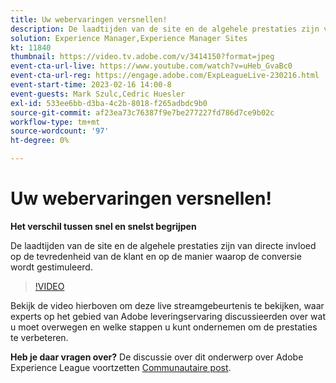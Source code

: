 ```yaml
---
title: Uw webervaringen versnellen!
description: De laadtijden van de site en de algehele prestaties zijn van directe invloed op de tevredenheid van de klant en op de manier waarop de conversie wordt gestimuleerd.
solution: Experience Manager,Experience Manager Sites
kt: 11840
thumbnail: https://video.tv.adobe.com/v/3414150?format=jpeg
event-cta-url-live: https://www.youtube.com/watch?v=uHeb_GvaBc0
event-cta-url-reg: https://engage.adobe.com/ExpLeagueLive-230216.html
event-start-time: 2023-02-16 14:00-8
event-guests: Mark Szulc,Cedric Huesler
exl-id: 533ee6bb-d3ba-4c2b-8018-f265adbdc9b0
source-git-commit: af23ea73c76387f9e7be277227fd786d7ce9b02c
workflow-type: tm+mt
source-wordcount: '97'
ht-degree: 0%

---
```


# Uw webervaringen versnellen!

**Het verschil tussen snel en snelst begrijpen**

De laadtijden van de site en de algehele prestaties zijn van directe invloed op de tevredenheid van de klant en op de manier waarop de conversie wordt gestimuleerd.

>[!VIDEO](https://video.tv.adobe.com/v/3414150/?quality=12&learn=on)

Bekijk de video hierboven om deze live streamgebeurtenis te bekijken, waar experts op het gebied van Adobe leveringservaring discussieerden over wat u moet overwegen en welke stappen u kunt ondernemen om de prestaties te verbeteren.

**Heb je daar vragen over?** De discussie over dit onderwerp over Adobe Experience League voortzetten [Communautaire post](https://experienceleaguecommunities.adobe.com/t5/adobe-experience-manager/experience-league-live-post-session-discussion-speeding-up-your/m-p/575513#M36836).
